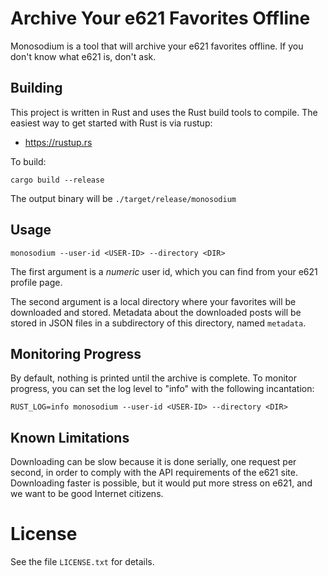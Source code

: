 # Archive Your e621 Favorites Offline

Monosodium is a tool that will archive your e621 favorites offline.  If you
don't know what e621 is, don't ask.

## Building

This project is written in Rust and uses the Rust build tools to compile.
The easiest way to get started with Rust is via rustup:

- https://rustup.rs

To build:

    cargo build --release

The output binary will be `./target/release/monosodium`

## Usage

    monosodium --user-id <USER-ID> --directory <DIR>

The first argument is a *numeric* user id, which you can find from your e621
profile page.

The second argument is a local directory where your favorites will be
downloaded and stored. Metadata about the downloaded posts will be stored in
JSON files in a subdirectory of this directory, named `metadata`.

## Monitoring Progress

By default, nothing is printed until the archive is complete. To monitor
progress, you can set the log level to "info" with the following incantation:

    RUST_LOG=info monosodium --user-id <USER-ID> --directory <DIR>

## Known Limitations

Downloading can be slow because it is done serially, one request per second,
in order to comply with the API requirements of the e621 site. Downloading
faster is possible, but it would put more stress on e621, and we want to be
good Internet citizens.

# License

See the file `LICENSE.txt` for details.
